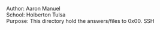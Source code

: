 Author: Aaron Manuel<br/>
School: Holberton Tulsa<br/>
Purpose: This directory hold the answers/files to 0x00. SSH<br/>
